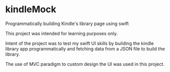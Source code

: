 # kindleMock
Programmatically building Kindle's library page using swift

This project was intended for learning purposes only.

Intent of the project was to test my swift UI skills by building the kindle library app programmatically
and fetching data from a JSON file to build the library.

The use of MVC paradigm to custom design the UI was used in this project.
